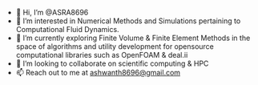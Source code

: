 - 👋 Hi, I’m @ASRA8696
- 👀 I’m interested in Numerical Methods and Simulations pertaining to Computational Fluid Dynamics.
- 🌱 I’m currently exploring Finite Volume & Finite Element Methods in the space of algorithms and utility development for opensource computational libraries              such as OpenFOAM & deal.ii
- 💞️ I’m looking to collaborate on scientific computing & HPC
- 📫 Reach out to me at ashwanth8696@gmail.com

<!---
ASRA8696/ASRA8696 is a ✨ special ✨ repository because its `README.md` (this file) appears on your GitHub profile.
You can click the Preview link to take a look at your changes.
--->
